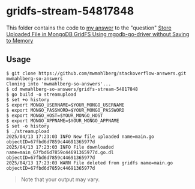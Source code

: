 gridfs-stream-54817848
======================

This folder contains the code to [my answer][myanswer] to the "question"
[Store Uploaded File in MongoDB GridFS Using mgodb-go-driver without Saving to
Memory][question]

Usage
-----

```none
$ git clone https://github.com/mwmahlberg/stackoverflow-answers.git mwmahlberg-so-answers
Cloning into 'mwmahlberg-so-answers'...
$ cd mwmahlberg-so-answers/gridfs-stream-54817848
$ go build -o streamupload
$ set +o history 
$ export MONGO_USERNAME=$YOUR_MONGO_USERNAME
$ export MONGO_PASSWORD=$YOUR_MONGO_PASSWORD
$ export MONGO_HOST=$YOUR_MONGO_HOST
$ export MONGO_APPNAME=$YOUR_MONGO_APPNAME
$ set -o history
$ ./streamupload
2025/04/13 17:23:03 INFO New file uploaded name=main.go objectID=67fbd6d7859c44691365977d
2025/04/13 17:23:03 INFO File downloaded name=main_67fbd6d7859c44691365977d.go.dl objectID=67fbd6d7859c44691365977d
2025/04/13 17:23:03 WARN File deleted from gridfs name=main.go objectID=67fbd6d7859c44691365977d
```

> Note that your output may vary.

[myanswer]: https://stackoverflow.com/a/79571700/1296707
[question]: https://stackoverflow.com/questions/54817848/store-uploaded-file-in-mongodb-gridfs-using-mgodb-go-driver-without-saving-to-me/79571700#79571700
